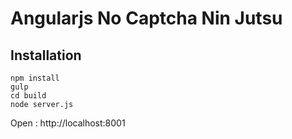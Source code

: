 # Angularjs No Captcha Nin Jutsu

Installation
------------
    npm install
    gulp
    cd build
    node server.js

Open : http://localhost:8001
